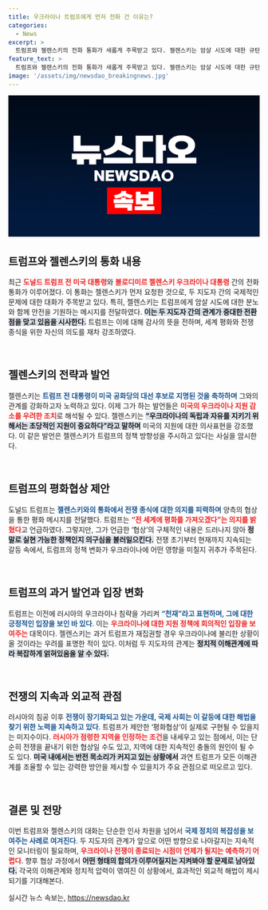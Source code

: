 ```yaml
---
title: 우크라이나 트럼프에게 먼저 전화 건 이유는?
categories:
  - News
excerpt: >
  트럼프와 젤렌스키의 전화 통화가 새롭게 주목받고 있다. 젤렌스키는 암살 시도에 대한 규탄과 안전 기원을 전달하며, 트럼프의 지명에 축하의 뜻을 전했다. 과연 두 지도자의 대화가 우크라이나 전쟁에 어떤 영향을 미칠까? 클릭해서 상세내용을 확인해보세요!
feature_text: >
  트럼프와 젤렌스키의 전화 통화가 새롭게 주목받고 있다. 젤렌스키는 암살 시도에 대한 규탄과 안전 기원을 전달하며, 트럼프의 지명에 축하의 뜻을 전했다. 과연 두 지도자의 대화가 우크라이나 전쟁에 어떤 영향을 미칠까? 클릭해서 상세내용을 확인해보세요!
image: '/assets/img/newsdao_breakingnews.jpg'
---
```


<p><img src="/assets/img/newsdao_breakingnews.jpg" alt="pcversion 속보" /></p>

<h2 data-ke-size="size26">트럼프와 젤렌스키의 통화 내용</h2>

<p data-ke-size="size16">최근 <b><span style="color: #ee2323;">도널드 트럼프 전 미국 대통령</span></b>와 <b><span style="color: #ee2323;">볼로디미르 젤렌스키 우크라이나 대통령</span></b> 간의 전화 통화가 이루어졌다. 이 통화는 젤렌스키가 먼저 요청한 것으로, 두 지도자 간의 국제적인 문제에 대한 대화가 주목받고 있다. 특히, 젤렌스키는 트럼프에게 암살 시도에 대한 분노와 함께 안전을 기원하는 메시지를 전달하였다. <b><span style="background-color: #21538527;">이는 두 지도자 간의 관계가 중대한 전환점을 맞고 있음을 시사한다.</span></b> 트럼프는 이에 대해 감사의 뜻을 전하며, 세계 평화와 전쟁 종식을 위한 자신의 의도를 재차 강조하였다.</p>

<p data-ke-size="size16">&nbsp;</p>

<h2 data-ke-size="size26">젤렌스키의 전략과 발언</h2>

<p data-ke-size="size16">젤렌스키는 <b><span style="color: #1a5490;">트럼프 전 대통령이 미국 공화당의 대선 후보로 지명된 것을 축하하며</span></b> 그와의 관계를 강화하고자 노력하고 있다. 이제 그가 하는 발언들은 <b><span style="color: #ee2323;">미국의 우크라이나 지원 감소를 우려한 조치</span></b>로 해석될 수 있다. 젤렌스키는 <b><span style="background-color: #21538527;">“우크라이나의 독립과 자유를 지키기 위해서는 초당적인 지원이 중요하다”라고 말하며</span></b> 미국의 지원에 대한 의사표현을 강조했다. 이 같은 발언은 젤렌스키가 트럼프의 정책 방향성을 주시하고 있다는 사실을 암시한다.</p>

<p data-ke-size="size16">&nbsp;</p>

<h2 data-ke-size="size26">트럼프의 평화협상 제안</h2>

<p data-ke-size="size16">도널드 트럼프는 <b><span style="color: #1a5490;">젤렌스키와의 통화에서 전쟁 종식에 대한 의지를 피력하며</span></b> 양측의 협상을 통한 평화 메시지를 전달했다. 트럼프는 <b><span style="color: #ee2323;">“전 세계에 평화를 가져오겠다”는 의지를 밝혔다</span></b>고 언급하였다. 그렇지만, 그가 언급한 ‘협상’의 구체적인 내용은 드러나지 않아 <b><span style="background-color: #21538527;">정말로 실현 가능한 정책인지 의구심을 불러일으킨다.</span></b> 전쟁 초기부터 현재까지 지속되는 갈등 속에서, 트럼프의 정책 변화가 우크라이나에 어떤 영향을 미칠지 귀추가 주목된다.</p>

<p data-ke-size="size16">&nbsp;</p>

<h2 data-ke-size="size26">트럼프의 과거 발언과 입장 변화</h2>

<p data-ke-size="size16">트럼프는 이전에 러시아의 우크라이나 침략을 가리켜 <b><span style="color: #1a5490;">“천재”라고 표현하며, 그에 대한 긍정적인 입장을 보인 바 있다</span></b>. 이는 <b><span style="color: #ee2323;">우크라이나에 대한 지원 정책에 회의적인 입장을 보여주는</span></b> 대목이다. 젤렌스키는 과거 트럼프가 재집권할 경우 우크라이나에 불리한 상황이 올 것이라는 우려를 표명한 적이 있다. 이처럼 두 지도자의 관계는 <b><span style="background-color: #21538527;">정치적 이해관계에 따라 복잡하게 얽혀있음을 알 수 있다.</span></b> </p>

<p data-ke-size="size16">&nbsp;</p>

<h2 data-ke-size="size26">전쟁의 지속과 외교적 관점</h2>

<p data-ke-size="size16">러시아의 침공 이후 <b><span style="color: #1a5490;">전쟁이 장기화되고 있는 가운데, 국제 사회는 이 갈등에 대한 해법을 찾기 위한 노력을 지속하고 있다</span></b>. 트럼프가 제안한 ‘평화협상’이 실제로 구현될 수 있을지는 미지수이다. <b><span style="color: #ee2323;">러시아가 점령한 지역을 인정하는 조건</span></b>을 내세우고 있는 점에서, 이는 단순히 전쟁을 끝내기 위한 협상일 수도 있고, 지역에 대한 지속적인 충돌의 원인이 될 수도 있다. <b><span style="background-color: #21538527;">미국 내에서는 반전 목소리가 커지고 있는 상황에서</span></b> 과연 트럼프가 모든 이해관계를 조율할 수 있는 강력한 방안을 제시할 수 있을지가 주요 관점으로 떠오르고 있다.</p>

<p data-ke-size="size16">&nbsp;</p>

<h2 data-ke-size="size26">결론 및 전망</h2>

<p data-ke-size="size16">이번 트럼프와 젤렌스키의 대화는 단순한 인사 차원을 넘어서 <b><span style="color: #1a5490;">국제 정치의 복잡성을 보여주는 사례로 여겨진다</span></b>. 두 지도자의 관계가 앞으로 어떤 방향으로 나아갈지는 지속적인 모니터링이 필요하며, <b><span style="color: #ee2323;">우크라이나 전쟁이 종료되는 시점이 언제가 될지는 예측하기 어렵다</span></b>. 향후 협상 과정에서 <b><span style="background-color: #21538527;">어떤 형태의 합의가 이루어질지는 지켜봐야 할 문제로 남아있다.</span></b> 각국의 이해관계와 정치적 압력이 엮여진 이 상황에서, 효과적인 외교적 해법이 제시되기를 기대해본다.</p>
실시간 뉴스 속보는, <a href="https://newsdao.kr" rel="dofollow">https://newsdao.kr</a>


